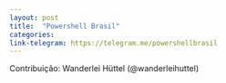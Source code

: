 ```yaml
---
layout: post
title:  "Powershell Brasil"
categories: 
link-telegram: https://telegram.me/powershellbrasil
---
```

Contribuição: Wanderlei Hüttel (@wanderleihuttel)

